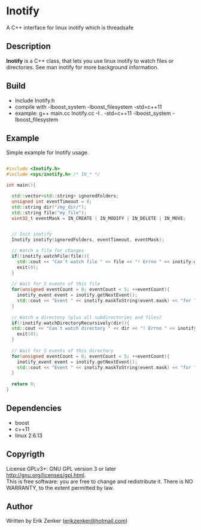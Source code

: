 Inotify 
=======
A C++ interface for linux inotify which is threadsafe

## Description ##
 __Inotify__ is a C++ class, that lets you use linux inotify to watch files or directories.
See man inotify for more background information.

## Build ##
   + Include Inotify.h
   + compile with -lboost_system -lboost_filesystem -std=c++11
   + example: g++ main.cc Inotify.cc -I . -std=c++11 -lboost_system -lboost_filesystem

## Example ##
Simple example for Inotify usage.
```c++

#include <Inotify.h>
#include <sys/inotify.h> /* IN_* */

int main(){

  std::vector<std::string> ignoredFolders;
  unsigned int eventTimeout = 0;
  std::string dir("/my_dir/");
  std::string file("my_file");
  uint32_t eventMask = IN_CREATE | IN_MODIFY | IN_DELETE | IN_MOVE;


  // Init inotify
  Inotify inotify(ignoredFolders, eventTimeout, eventMask);

  // Watch a file for changes
  if(!inotify.watchFile(file)){
    std::cout << "Can´t watch file " << file << "! Errno " << inotify.getLastError() <<std::endl;
    exit(0);
  }
  
  // Wait for 5 events of this file
  for(unsigned eventCount = 0; eventCount < 5; ++eventCount){
    inotify_event event = inotify.getNextEvent();
    std::cout << "Event " << inotify.maskToString(event.mask) << "for " << file << " was triggered!" << std::endl;
  }
  
  // Watch a directory (plus all subdirectories and files)
  if(!inotify.watchDirectoryRecursively(dir)){
  std::cout << "Can´t watch directory " << dir << "! Errno " << inotify.getLastError() <<std::endl;
    exit(0);
  }
  
  // Wait for 5 events of this directory
  for(unsigned eventCount = 0; eventCount < 5; ++eventCount){
    inotify_event event = inotify.getNextEvent();
    std::cout << "Event " << inotify.maskToString(event.mask) << "for " << file << " was triggered!" << std::endl;
  }
  
  return 0;
}

```
   
## Dependencies ##
 + boost
 + c++11
 + linux 2.6.13

## Copyrigth
License GPLv3+: GNU GPL version 3 or later <http://gnu.org/licenses/gpl.html>.  
This is free software: you are free to change and redistribute it.  There is NO WARRANTY, to the extent permitted by law.

## Author ##
Written by Erik Zenker (erikzenker@hotmail.com)
